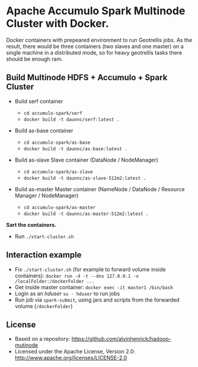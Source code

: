 # Apache Accumulo Spark Multinode Cluster with Docker.

Docker containers with prepeared environment to run Geotrellis jobs.
As the result, there would be three containers (two slaves and one master) on a single machine in a distributed mode,
so for heavy geotrellis tasks there should be enough ram.

## Build Multinode HDFS + Accumulo + Spark Cluster

* Build serf container
  * `cd accumulo-spark/serf`
  * `docker build -t daunnc/serf:latest .`

* Build as-base container
  * `cd accumulo-spark/as-base`
  * `docker build -t daunnc/as-base:latest .`  
  
* Build as-slave Slave container (DataNode / NodeManager)
  * `cd accumulo-spark/as-slave`
  * `docker build -t daunnc/as-slave-512m2:latest .`  

* Build as-master Master container (NameNode / DataNode / Resource Manager / NodeManager)
  * `cd accumulo-spark/as-master`
  * `docker build -t daunnc/as-master-512m2:latest .` 

**Sart the containers.**

 * Run `./start-cluster.sh`

## Interaction example

* Fix `./start-cluster.sh` (for example to forward volume inside containers): `docker run -d -t --dns 127.0.0.1 -v /localFolder:/dockerFolder ...`
* Get inside master container: `docker exec -it master1 /bin/bash`
* Login as an _hduser_ `su - hduser` to run jobs
* Run job via `spark-submit`, using jars and scripts from the forwarded volume (`/dockerFolder`)
     
## License

* Based on a repository: https://github.com/alvinhenrick/hadoop-mutinode
* Licensed under the Apache License, Version 2.0: http://www.apache.org/licenses/LICENSE-2.0